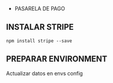 - PASARELA DE PAGO

## INSTALAR STRIPE
```
npm install stripe --save
```

## PREPARAR ENVIRONMENT
Actualizar datos en envs config